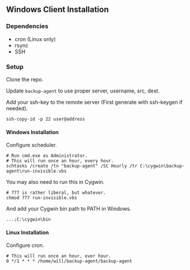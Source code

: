 ## Windows Client Installation

### Dependencies

* cron (Linux only)
* rsync
* SSH

### Setup

Clone the repo.

Update `backup-agent` to use proper server, username, src, dest.

Add your ssh-key to the remote server (First generate with ssh-keygen if needed).

	ssh-copy-id -p 22 user@address

#### Windows Installation

Configure scheduler.

	# Run cmd.exe as Administrator.
	# This will run once an hour, every hour.
	schtasks /create /tn "backup-agent" /SC Hourly /tr C:\cygwin\backup-agent\run-invisible.vbs

You may also need to run this in Cygwin.

	# 777 is rather liberal, but whatever.
	chmod 777 run-invisible.vbs

And add your Cygwin bin path to PATH in Windows.

	...;C:\cygwin\bin

#### Linux Installation

Configure cron.

	# This will run once an hour, ever hour.
	0 */1 * * * /home/will/backup-agent/backup-agent

